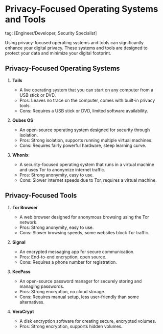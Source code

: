 # Privacy-Focused Operating Systems and Tools
tag: [Engineer/Developer, Security Specialist]

Using privacy-focused operating systems and tools can significantly enhance your digital privacy. These systems and tools are designed to protect your data and minimize your digital footprint.

## Privacy-Focused Operating Systems

1. **Tails**
   - A live operating system that you can start on any computer from a USB stick or DVD.
   - Pros: Leaves no trace on the computer, comes with built-in privacy tools.
   - Cons: Requires a USB stick or DVD, limited software availability.

2. **Qubes OS**
   - An open-source operating system designed for security through isolation.
   - Pros: Strong isolation, supports running multiple virtual machines.
   - Cons: Requires fairly powerful hardware, steep learning curve.

3. **Whonix**
   - A security-focused operating system that runs in a virtual machine and uses Tor to anonymize internet traffic.
   - Pros: Strong anonymity, easy to use.
   - Cons: Slower internet speeds due to Tor, requires a virtual machine.

## Privacy-Focused Tools

1. **Tor Browser**
   - A web browser designed for anonymous browsing using the Tor network.
   - Pros: Strong anonymity, easy to use.
   - Cons: Slower browsing speeds, some websites block Tor traffic.

2. **Signal**
   - An encrypted messaging app for secure communication.
   - Pros: End-to-end encryption, open source.
   - Cons: Requires a phone number for registration.

3. **KeePass**
   - An open-source password manager for securely storing and managing passwords.
   - Pros: Strong encryption, no cloud storage.
   - Cons: Requires manual setup, less user-friendly than some alternatives.

4. **VeraCrypt**
   - A disk encryption software for creating secure, encrypted volumes.
   - Pros: Strong encryption, supports hidden volumes.
  

